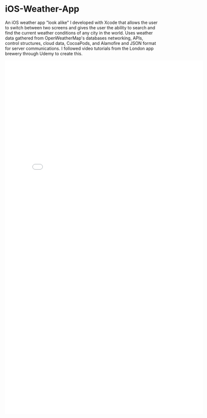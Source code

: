 # iOS-Weather-App
An iOS weather app "look alike" I developed with Xcode that allows the user to switch between two 
screens and gives the user the ability to search and find the current weather conditions of any city in the world. Uses weather data gathered from OpenWeatherMap's databases networking, APIs, control structures, cloud data, CocoaPods, and Alamofire and JSON format for server communications. I followed video tutorials from the London app brewery through Udemy to create this.


<iframe src='//gifs.com/embed/weatherapp-2vy5gJ' frameborder='0' scrolling='no' width='652px' height='1160px' style='-webkit-backface-visibility: hidden;-webkit-transform: scale(1);' ></iframe>
